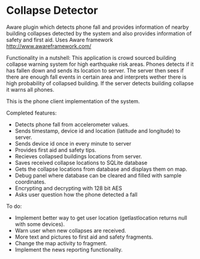 # Collapse Detector
Aware plugin which detects phone fall and provides information of nearby building collapses detected by the system and also provides information of safety and first aid.
Uses Aware framework http://www.awareframework.com/

Functionality in a nutshell: This application is crowd sourced building collapse warning system for high earthquake risk areas. Phones detects if it has fallen down and sends its location to server. The server then sees if there are enough fall events in certain area and interprets wether there is high probability of collapsed building. If the server detects building collapse it warns all phones.

This is the phone client implementation of the system.

Completed features:
- Detects phone fall from accelerometer values.
- Sends timestamp, device id and location (latitude and longitude) to server.
- Sends device id once in every minute to server
- Provides first aid and safety tips.
- Recieves collapsed buildings locations from server.
- Saves received collapse locations to SQLite database
- Gets the collapse locations from database and displays them on map.
- Debug panel where database can be cleared and filled with sample coordinates.
- Encrypting and decrypting with 128 bit AES
- Asks user question how the phone detected a fall

To do:
- Implement better way to get user location (getlastlocation returns null with some devices).
- Warn user when new collapses are received.
- More text and pictures to first aid and safety fragments.
- Change the map activity to fragment.
- Implement the news reporting functionality.



